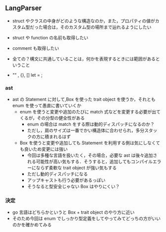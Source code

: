 ## LangParser

- struct やクラスの中身がどのような構造なのか，また，プロパティの値がカスタム型だった場合は，そのカスタム型の場所まで辿れるようにしたい

- struct や function の名前も取得したい
- comment も取得したい

- 全ての？構文に共通していることは，何かを表現するときには範囲があるということ
- "" , {}, [] let = ;

### ast

- ast の Statement に対して,Box を使った trait object を使うか，それとも enum を使って愚直に書いていくか
  - enum を使うと変更や追加のたびに match 式などを変更する必要が出てくるが，その分型の健全性がある
    - enum の場合は match をする際は動的ディスパッチになるのか？
    - ただし，肩のサイズは一番でかい構造体に合わせられ，多分スタックの方に積まれるはず
  - Box を使うと変更や追加しても Statement を利用する側は気にしなくても良いため変更には強い
    - 今回は多種な言語を扱いたく，その場合，必要な ast は後々追加される可能性が高い気もする．そうすると，追加してもコンパイルエラーにならず柔軟な trait object が強い気もする
    - ただし動的ディスパッチになる
    - アップキャストも行う必要があるっぽい
    - そうなると型安全じゃない Box はやりにくい？

### 決定

- go 言語はどちらかというと Box + trait object のやり方に近い
- そのため今回は enum でしっかり型定義をしてやってみてどっちの方がいいのかを確かめてみる
